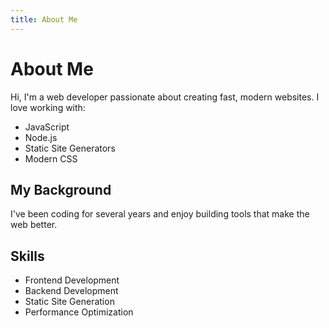 ```yaml
---
title: About Me
---
```


# About Me

Hi, I'm a web developer passionate about creating fast, modern websites. I love working with:

- JavaScript
- Node.js
- Static Site Generators
- Modern CSS

## My Background

I've been coding for several years and enjoy building tools that make the web better.

## Skills

- Frontend Development
- Backend Development
- Static Site Generation
- Performance Optimization 